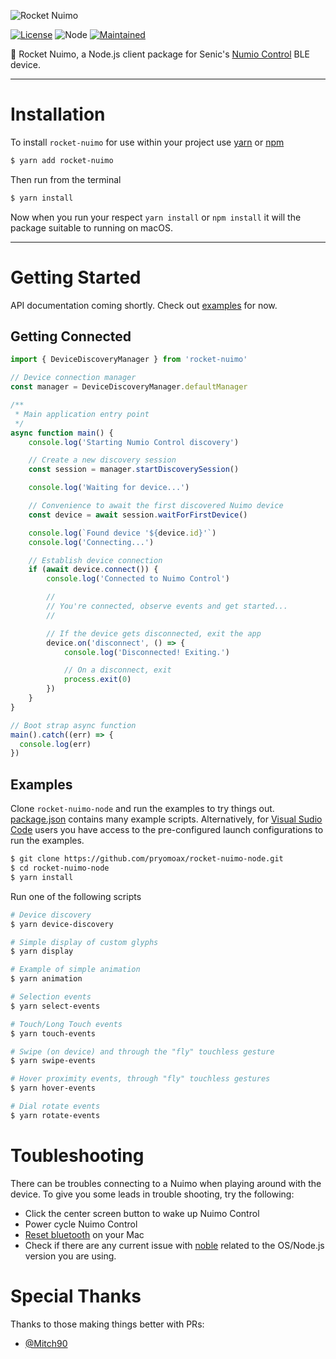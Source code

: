 ![Rocket Nuimo](https://github.com/pryomoax/rocket-nuimo-node/raw/master/assets/rocket-nuimo.png)

[![License](https://img.shields.io/github/license/pryomoax/rocket-nuimo-node.svg?style=for-the-badge)](./LICENSE)
![Node](https://img.shields.io/npm/v/rocket-nuimo.svg?style=for-the-badge&label=version)
[![Maintained](https://img.shields.io/badge/Maintained%3F-yes-green.svg?style=for-the-badge)](https://github.com/pryomoax/rocket-nuimo-node/graphs/commit-activity)

🚀 Rocket Nuimo, a Node.js client package for Senic's [Numio Control](https://www.senic.com/nuimo-control) BLE device.

----

# Installation
To install `rocket-nuimo` for use within your project use [yarn](https://yarnpkg.com) or [npm](https://npmjs.com)

```bash
$ yarn add rocket-nuimo
```

Then run from the terminal

```bash
$ yarn install
```

Now when you run your respect `yarn install` or `npm install` it will the package suitable to running on macOS.

----

# Getting Started

API documentation coming shortly. Check out [examples](./examples) for now.

## Getting Connected

```javascript
import { DeviceDiscoveryManager } from 'rocket-nuimo'

// Device connection manager
const manager = DeviceDiscoveryManager.defaultManager

/**
 * Main application entry point
 */
async function main() {
    console.log('Starting Numio Control discovery')

    // Create a new discovery session
    const session = manager.startDiscoverySession()

    console.log('Waiting for device...')

    // Convenience to await the first discovered Nuimo device
    const device = await session.waitForFirstDevice()

    console.log(`Found device '${device.id}'`)
    console.log('Connecting...')

    // Establish device connection
    if (await device.connect()) {
        console.log('Connected to Nuimo Control')

        //
        // You're connected, observe events and get started...
        //

        // If the device gets disconnected, exit the app
        device.on('disconnect', () => {
            console.log('Disconnected! Exiting.')

            // On a disconnect, exit
            process.exit(0)
        })
    }
}

// Boot strap async function
main().catch((err) => {
  console.log(err)
})
```

## Examples

Clone `rocket-nuimo-node` and run the examples to try things out. [package.json](./package.json) contains many example scripts. Alternatively, for [Visual Sudio Code](https://code.visualstudio.com/) users you have access to the pre-configured launch configurations to run the examples.

```bash
$ git clone https://github.com/pryomoax/rocket-nuimo-node.git
$ cd rocket-nuimo-node
$ yarn install
```

Run one of the following scripts

```bash
# Device discovery
$ yarn device-discovery

# Simple display of custom glyphs
$ yarn display

# Example of simple animation
$ yarn animation

# Selection events
$ yarn select-events

# Touch/Long Touch events
$ yarn touch-events

# Swipe (on device) and through the "fly" touchless gesture
$ yarn swipe-events

# Hover proximity events, through "fly" touchless gestures
$ yarn hover-events

# Dial rotate events
$ yarn rotate-events
```

# Toubleshooting

There can be troubles connecting to a Nuimo when playing around with the device. To give you some leads in trouble shooting, try the following:

- Click the center screen button to wake up Nuimo Control
- Power cycle Nuimo Control
- [Reset bluetooth](https://macpaw.com/how-to/fix-bluetooth-not-available-problem) on your Mac
- Check if there are any current issue with [noble](https://github.com/noble/noble) related to the OS/Node.js version you are using.

# Special Thanks

Thanks to those making things better with PRs:

* [@Mitch90](https://github.com/Mitch90)
